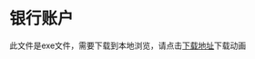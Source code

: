 # 银行账户

此文件是exe文件，需要下载到本地浏览，请点击[下载地址](http://resource.3cwdb.com/kailong-donghua/基本资料_银行帐户.exe)下载动画


